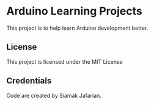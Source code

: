 # Arduino Learning Projects

This project is to help learn Arduino development better.

## License

This project is licensed under the MIT License

## Credentials

Code are created by Siamak Jafarian.
